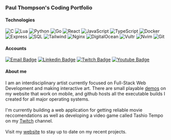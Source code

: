 ### Paul Thompson's Coding Portfolio

#### Technologies
![C](https://img.shields.io/badge/-C-000?&logo=C)
![Lua](https://img.shields.io/badge/-Lua-000?&logo=lua)
![Python](https://img.shields.io/badge/-Python-000?&logo=Python)
![Go](https://img.shields.io/badge/-Go-000?&logo=Go)
![React](https://img.shields.io/badge/-React-000?&logo=React)
![JavaScript](https://img.shields.io/badge/JavaScript-000?logo=JavaScript)
![TypeScript](https://img.shields.io/badge/-TypeScript-000?&logo=TypeScript)
![Docker](https://img.shields.io/badge/-Docker-000?&logo=Docker)
![Express](https://img.shields.io/badge/-Express-000?&logo=Express)
![SQL](https://img.shields.io/badge/-SQL-000?&logo=PostGreSQL)
![Tailwind](https://img.shields.io/badge/Tailwind-000?logo=tailwindcss)
![Nginx](https://img.shields.io/badge/nginx-000?logo=nginx)
![DigitalOcean](https://img.shields.io/badge/DigitalOcean-000?logo=digitalocean)
![Vultr](https://img.shields.io/badge/Vultr-000?logo=vultr)
![Nvim](https://img.shields.io/badge/-Nvim-000?&logo=neovim)
![Git](https://img.shields.io/badge/-Git-000?&logo=Git)
#### Accounts
[![Email Badge](https://img.shields.io/badge/paul@findingfocus.dev-325A80?style=flat-square&logo=Gmail&logoColor=white&link=mailto:paul@findingfocus.dev)](mailto:paul@findingfocus.dev)
[![Linkedin Badge](https://img.shields.io/badge/-findingfocusdev-blue?style=flat-square&logo=Linkedin&logoColor=white&link=https://www.linkedin.com/in/paul-thompson-abq/)](https://www.linkedin.com/in/findingfocusdev/)
[![Twitch Badge](https://img.shields.io/badge/-findingfocusdev-purple?style=flat-square&logo=twitch&logoColor=white&link=https://twitch.tv/findingfocusdev)](https://twitch.tv/findingfocusdev)
[![Youtube Badge](https://img.shields.io/badge/-findingfocus-darkred?style=flat-square&logo=youtube&logoColor=white&link=https://www.youtube.com/findingfocus)](https://www.youtube.com/findingfocus)
#### About me
I am an interdisciplinary artist currently focused on Full-Stack Web Development and making interactive art. There are small playable [demos](https://findingfocus.dev/interactive-art.html) on my website that work on mobile, and github hosts all the executable builds I created for all major operating systems.
<br>
<br>
I'm currently building a web application for getting reliable movie reccomendations as well as developing a video game called Tashio Tempo on my [Twitch](https://twitch.tv/findingfocusdev) channel.
<br>
<br>
Visit my [website](https://findingfocus.dev/) to stay up to date on my recent projects.

